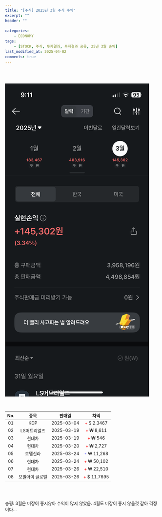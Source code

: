 ```yaml
---
title: "[주식] 2025년 3월 주식 수익"
excerpt: ""
header: ""

categories:
    - ECONOMY
tags:
    - [STOCK, 주식, 투자결과, 투자결과 공유, 25년 3월 손익]
last_modified_at: 2025-04-02
comments: true
---
```

<br><br>

![0](/upload/2025-04-02-2025년_3월_주식_수익.md/0.png)


<br>


| No. | 종목       | 판매일        | 차익          |
| :---: | :--------: | :----------: | :-----------: |
| 01  | KDP      | 2025-03-04 | <span style="color:red">+</span> $ 2.3467  |
| 02  | LS머트리얼즈  | 2025-03-19 | <span style="color:red">+</span> ₩ 8,611   |
| 03  | 현대차      | 2025-03-19 | <span style="color:red">+</span> ₩ 546     |
| 04  | 현대차      | 2025-03-20 | <span style="color:red">+</span> ₩ 2,727   |
| 05  | 호텔신라     | 2025-03-24 | <span style="color:blue">-</span> ₩ 11,268  |
| 06  | 현대차      | 2025-03-24 | <span style="color:red">+</span> ₩ 50,102  |
| 07  | 현대차      | 2025-03-26 | <span style="color:red">+</span> ₩ 22,510  |
| 08  | 모빌아이 글로벌 | 2025-03-26 | <span style="color:red">+</span> $ 11.7695 |


<br>


<br>


총평: 3월은 미장이 좋지않아 수익이 많지 않았음.
     4월도 미장이 좋지 않을것 같아 걱정이다…

